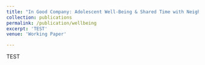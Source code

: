 ```yaml
---
title: "In Good Company: Adolescent Well-Being & Shared Time with Neighbors, Mentors, & Friends"
collection: publications
permalink: /publication/wellbeing
excerpt: 'TEST'
venue: 'Working Paper'

---
```

TEST
